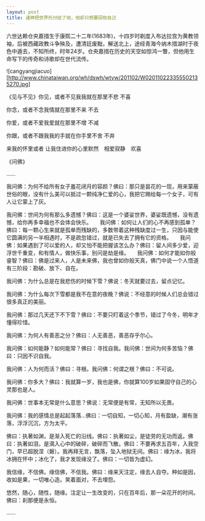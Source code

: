 ```yaml
---
layout: post
title: 诸神把世界托付给了他，他却只想要回他自己
---
```




六世达赖仓央嘉措生于康熙二十二年(1683年)，十四岁时剃度入布达拉宫为黄教领袖，后被西藏政教斗争殃及，遭清廷废黜，解送北上，途经青海今纳木措湖时于夜色中遁去，不知所终，时年24岁。仓央嘉措在历史的天空如惊鸿一瞥，但他用生命写下的传奇和诗歌却在世代流传。

![cangyangjiacuo][http://www.chinataiwan.org/wh/dswh/wtyw/201102/W020110223355502135270.jpg] 

《见与不见》你见，或者不见我我就在那里不悲 不喜

你念，或者不念我情就在那里不来 不去

你爱，或者不爱我爱就在那里不增 不减

你跟，或者不跟我我的手就在你手里不舍 不弃

来我的怀里或者  让我住进你的心里默然　相爱寂静　欢喜

《问佛》

……

我问佛：为何不给所有女子羞花闭月的容颜？佛曰：那只是昙花的一现，用来蒙蔽世俗的眼，没有什么美可以抵过一颗纯净仁爱的心，我把它赐给每一个女子，可有人让它蒙上了灰。

我问佛：世间为何有那么多遗憾？佛曰：这是一个婆娑世界，婆娑既遗憾，没有遗憾，给你再多幸福也不会体会快乐。　　我问佛：如何让人们的心不再感到孤单？佛曰：每一颗心生来就是孤单而残缺的，多数带着这种残缺度过一生，只因与能使它圆满的另一半相遇时，不是疏忽错过，就是已失去了拥有它的资格。　　我问佛：如果遇到了可以爱的人，却又怕不能把握该怎么办？佛曰：留人间多少爱，迎浮世千重变，和有情人，做快乐事，别问是劫是缘。　　我问佛：如何才能如你般睿智？佛曰：佛是过来人，人是未来佛，我也曾如你般天真，佛门中说一个人悟道有三阶段：勘破、放下、自在。

我问佛：为什么总是在我悲伤的时候下雪？佛说：冬天就要过去，留点记忆。

我问佛：为什么每次下雪都是我不在意的夜晚？佛说：不经意的时候人们总会错过很多真正的美丽。

我问佛：那过几天还下不下雪？佛曰：不要只盯着这个季节，错过了今冬，明年才懂得珍惜。

我问佛：为何人有善恶之分？佛曰：人无善恶，善恶存乎尔心。

我问佛：如何能静？如何能常？佛曰：寻找自我。我问佛：世间为何多苦恼？佛曰：只因不识自我。

我问佛：人为何而活？佛曰：寻根。我问佛：何谓之根？佛曰：不可说。

我问佛：你多大？佛曰：我就算一岁，我也是佛，你就算100岁如果固守自己的心灵那也是人。

我问佛：世事本无常是什么意思？佛说：无常便是有常，无知所以无畏。

我问佛：我的感情总是起起落落…佛曰：一切自知，一切心知，月有盈缺，潮有涨落，浮浮沉沉，方为太平。

佛曰：执著如渊，是渐入死亡的沿线。佛曰：执著如尘，是徒劳的无功而返。佛曰：执著如泪，是滴入心中的破碎，破碎而飞散。佛曰：不要再求五百年，入我空门，早已超脱涅（磐）。我再拜无言，飘落，坠入地狱无间。佛曰：缘为冰，我将冰拥在怀中；冰化了，我才发现缘没了。佛曰：一切皆为虚幻。

我信缘，不信佛。缘信佛，不信我。佛曰：缘来天注定，缘去人自夺。种如是因，收如是果，一切唯心造。笑着面对，不去埋怨。

悠然，随心，随性，随缘。注定让一生改变的，只在百年后，那一朵花开的时间。佛曰：刹那便是永恒。

……
